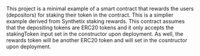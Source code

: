This project is a minimal example of a smart contract that rewards the users (depositors) for staking their token in the contract. This is a simplier example derived from Synthetix staking rewards. This contract assumes that the depositing tokens are ERC20 tokens and it only accepts the stakingToken input set in the constructor upon deployment. As well, the rewards token will be another ERC20 token and will set in the cosntructor upon deployment.

